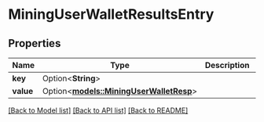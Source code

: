 # MiningUserWalletResultsEntry

## Properties

Name | Type | Description | Notes
------------ | ------------- | ------------- | -------------
**key** | Option<**String**> |  | [optional]
**value** | Option<[**models::MiningUserWalletResp**](MiningUserWalletResp.md)> |  | [optional]

[[Back to Model list]](../README.md#documentation-for-models) [[Back to API list]](../README.md#documentation-for-api-endpoints) [[Back to README]](../README.md)


